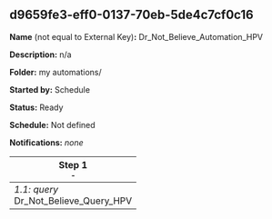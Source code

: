 ## d9659fe3-eff0-0137-70eb-5de4c7cf0c16

**Name** (not equal to External Key)**:** Dr_Not_Believe_Automation_HPV

**Description:** n/a

**Folder:** my automations/

**Started by:** Schedule

**Status:** Ready

**Schedule:** Not defined

**Notifications:** _none_


| Step 1<br>_<small>-</small>_ |
| --- |
| _1.1: query_<br>Dr_Not_Believe_Query_HPV |
